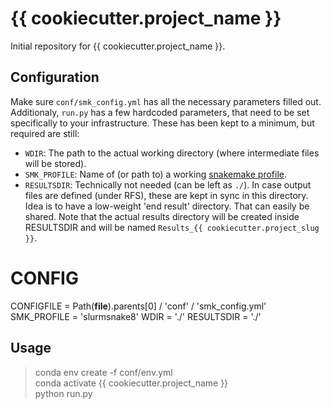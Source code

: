 # {{ cookiecutter.project_name }}

Initial repository for {{ cookiecutter.project_name }}.

## Configuration

Make sure `conf/smk_config.yml` has all the necessary parameters filled out.
Additionaly, `run.py` has a few hardcoded parameters, that need to be set specifically to your infrastructure.
These has been kept to a minimum, but required are still:

 - `WDIR`: The path to the actual working directory (where intermediate files will be stored).  
 - `SMK_PROFILE`: Name of (or path to) a working [snakemake profile](https://snakemake.readthedocs.io/en/stable/executing/cli.html#profiles).  
 - `RESULTSDIR`: Technically not needed (can be left as `./`). In case output files are defined (under RFS), these are kept in sync in this directory. Idea is to have a low-weight 'end result' directory. That can easily be shared. Note that the actual results directory will be created inside RESULTSDIR and will be named `Results_{{ cookiecutter.project_slug }}`.


# CONFIG
CONFIGFILE = Path(__file__).parents[0] / 'conf' / 'smk_config.yml'
SMK_PROFILE = 'slurmsnake8'
WDIR = './'
RESULTSDIR = './'

## Usage

 > conda env create -f conf/env.yml  
 > conda activate {{ cookiecutter.project_name }}  
 > python run.py

